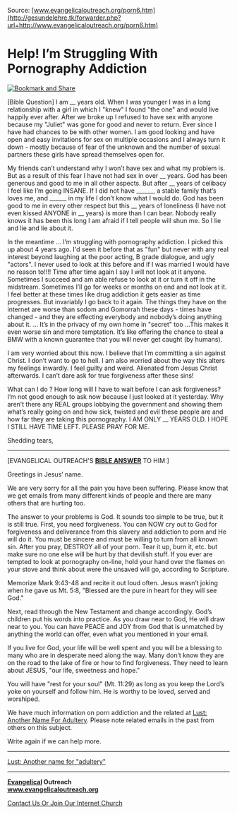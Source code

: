 <!--t Help! I'm Struggling With Pornography Addiction t-->
<!--d  d-->

Source: [www.evangelicaloutreach.org/porn6.htm](http://gesundelehre.tk/forwarder.php?url=http://www.evangelicaloutreach.org/porn6.htm)

# Help! I’m Struggling With Pornography Addiction

[![Bookmark and Share](../s7.addthis.com/static/btn/v2/lg-share-en.gif)](http://www.addthis.com/bookmark.php?v=250&username=xa-4ce723c86d857fe0)

[Bible Question]
 I am __ years old. When I was younger I was in a long relationship with a girl in which I "knew" I found "the one" and would live happily ever after. After we broke up I refused to have sex with anyone because my "Juliet" was gone for good and never to return. Ever since I have had chances to be with other women. I am good looking and have open and easy invitations for sex on multiple occasions and I always turn it down - mostly because of fear of the unknown and the number of sexual partners these girls have spread themselves open for.

My friends can’t understand why I won’t have sex and what my problem is. But as a result of this fear I have not had sex in over __ years. God has been generous and good to me in all other aspects. But after __ years of celibacy I feel like I’m going INSANE. If I did not have ______, a stable family that’s loves me, and ______ in my life I don’t know what I would do. God has been good to me in every other respect but this __ years of loneliness (I have not even kissed ANYONE in __ years) is more than I can bear. Nobody really knows it has been this long I am afraid if I tell people will shun me. So I lie and lie and lie about it.

In the meantime ... I’m struggling with pornography addiction. I picked this up about 4 years ago. I'd seen it before that as "fun" but never with any real interest beyond laughing at the poor acting, B grade dialogue, and ugly "actors". I never used to look at this before and if I was married I would have no reason to!!!! Time after time again I say I will not look at it anyone. Sometimes I succeed and am able refuse to look at it or turn it off in the midstream. Sometimes I’ll go for weeks or months on end and not look at it. I feel better at these times like drug addiction it gets easier as time progresses. But invariably I go back to it again. The things they have on the internet are worse than sodom and Gomorrah these days - times have changed - and they are effecting everybody and nobody’s doing anything about it. ... It’s in the privacy of my own home in "secret" too ...This makes it even worse sin and more temptation. It’s like offering the chance to steal a BMW with a known guarantee that you will never get caught (by humans).

I am very worried about this now. I believe that I’m committing a sin against Christ. I don’t want to go to hell. I am also worried about the way this alters my feelings inwardly. I feel guilty and weird. Alienated from Jesus Christ afterwards. I can’t dare ask for true forgiveness after these sins!

What can I do ? How long will I have to wait before I can ask forgiveness? I’m not good enough to ask now because I just looked at it yesterday. Why aren’t there any REAL groups lobbying the government and showing them what’s really going on and how sick, twisted and evil these people are and how far they are taking this pornography. I AM ONLY __ YEARS OLD. I HOPE I STILL HAVE TIME LEFT. PLEASE PRAY FOR ME.

Shedding tears,

* * *

[EVANGELICAL OUTREACH'S **[BIBLE ANSWER](http://gesundelehre.tk/forwarder.php?url=http://www.evangelicaloutreach.org/bible-answers.html)** TO HIM:]

Greetings in Jesus’ name.

We are very sorry for all the pain you have been suffering. Please know that we get emails from many different kinds of people and there are many others that are hurting too.

The answer to your problems is God. It sounds too simple to be true, but it is still true. First, you need forgiveness. You can NOW cry out to God for forgiveness and deliverance from this slavery and addiction to porn and He will do it. You must be sincere and must be willing to turn from all known sin. After you pray, DESTROY all of your porn. Tear it up, burn it, etc. but make sure no one else will be hurt by that devilish stuff. If you ever are tempted to look at pornography on-line, hold your hand over the flames on your stove and think about were the unsaved will go, according to Scripture.

Memorize Mark 9:43-48 and recite it out loud often. Jesus wasn’t joking when he gave us Mt. 5:8, "Blessed are the pure in heart for they will see God."

Next, read through the New Testament and change accordingly. God’s children put his words into practice. As you draw near to God, He will draw near to you. You can have PEACE and JOY from God that is unmatched by anything the world can offer, even what you mentioned in your email.

If you live for God, your life will be well spent and you will be a blessing to many who are in desperate need along the way. Many don’t know they are on the road to the lake of fire or how to find forgiveness. They need to learn about JESUS, "our life, sweetness and hope."

You will have "rest for your soul" (Mt. 11:29) as long as you keep the Lord’s yoke on yourself and follow him. He is worthy to be loved, served and worshiped.

We have much information on porn addiction and the related at [Lust: Another Name For Adultery](http://gesundelehre.tk/forwarder.php?url=http://www.evangelicaloutreach.org/lust.html). Please note related emails in the past from others on this subject.

Write again if we can help more.

* * *

[Lust: Another name for "adultery"](http://gesundelehre.tk/forwarder.php?url=http://www.evangelicaloutreach.org/lust.html)

* * *

**[Evangelical](http://gesundelehre.tk/forwarder.php?url=http://www.evangelicaloutreach.org/index.html) Outreach**  
**www.evangelicaloutreach.org**

[Contact Us Or Join Our Internet Church](http://gesundelehre.tk/forwarder.php?url=http://www.evangelicaloutreach.org/contact.html)
